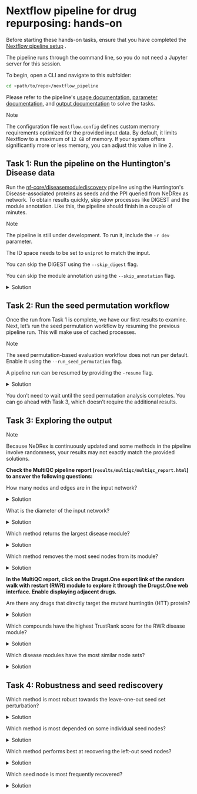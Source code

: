 # Nextflow pipeline for drug repurposing: hands-on

Before starting these hands-on tasks, ensure that you have completed the [Nextflow pipeline setup](../README.md/#nextflow-pipeline-setup)
.

The pipeline runs through the command line, so you do not need a Jupyter server for this session.

To begin, open a CLI and navigate to this subfolder:

```bash  
cd <path/to/repo>/nextflow_pipeline
```

Please refer to the pipeline's [usage documentation](https://nf-co.re/diseasemodulediscovery/dev/docs/usage/), [parameter documentation](https://nf-co.re/diseasemodulediscovery/dev/parameters/), and [output documentation](https://nf-co.re/diseasemodulediscovery/dev/docs/output/) to solve the tasks.

> [!NOTE]
> The configuration file `nextflow.config` defines custom memory requirements optimized for the provided input data. By default, it limits Nextflow to a maximum of `12 GB` of memory. If your system offers significantly more or less memory, you can adjust this value in line 2.

## Task 1: Run the pipeline on the Huntington's Disease data

Run the [nf-core/diseasemodulediscovery](https://nf-co.re/diseasemodulediscovery/dev/) pipeline using the Huntington's Disease-associated proteins as seeds and the PPI queried from NeDRex as network. To obtain results quickly, skip slow processes like DIGEST and the module annotation. Like this, the pipeline should finish in a couple of minutes.

> [!NOTE]
> The pipeline is still under development. To run it, include the `-r dev` parameter.
> 
> The ID space needs to be set to  `uniprot` to match the input.
> 
> You can skip the DIGEST using the `--skip_digest` flag.
> 
> You can skip the module annotation using the `--skip_annotation` flag.


<details markdown="1">
<summary> Solution </summary>

```bash  
nextflow run nf-core/diseasemodulediscovery \
-r dev -profile docker \
--seeds ../data/NeDRex_api/seed_genes_huntingtons_disease.csv \
--network ../data/NeDRex_api/filtered_ppi_only_reviewed_proteins_solution.csv \
--id_space uniprot \
--skip_digest \
--skip_annotation \
--outdir results 
```

</details>

## Task 2: Run the seed permutation workflow
Once the run from Task 1 is complete, we have our first results to examine.
Next, let’s run the seed permutation workflow by resuming the previous pipeline run. This will make use of cached processes.

> [!NOTE]
> The seed permutation-based evaluation workflow does not run per default. Enable it using the `--run_seed_permutation` flag.
>
> A pipeline run can be resumed by providing the `-resume` flag.


<details markdown="1">
<summary> Solution </summary>

```bash  
nextflow run nf-core/diseasemodulediscovery \
-r dev -profile docker \
--seeds ../data/NeDRex_api/seed_genes_huntingtons_disease.csv \
--network ../data/NeDRex_api/filtered_ppi_only_reviewed_proteins_solution.csv \
--id_space uniprot \
--skip_digest \
--skip_annotation \
--outdir results \
--run_seed_permutation \
-resume
```

</details>

You don’t need to wait until the seed permutation analysis completes. You can go ahead with Task 3, which doesn’t require the additional results.

## Task 3: Exploring the output

> [!NOTE]
> Because NeDRex is continuously updated and some methods in the pipeline involve randomness, your results may not exactly match the provided solutions.

**Check the MultiQC pipeline report (`results/multiqc/multiqc_report.html`) to answer the following questions:**

How many nodes and edges are in the input network?

<details markdown="1">
<summary> Solution </summary>

> This information can be found in the **Input/Network** section of the MultiQC report.
> The used input network has **~12.800 nodes** and **~95.900 edges**.
</details>

What is the diameter of the input network?

<details markdown="1">
<summary> Solution </summary>

> The input network diameter is **10** and can be found in the same section of the MultiQC report.
> The diameter represents the longest shortest path between any two nodes in the network.
> For a PPI network, a diameter of 10 is relatively large. Unfiltered, larger PPIs are typically much denser, with diameters around 6.

</details>

Which method returns the largest disease module?

<details markdown="1">
<summary> Solution </summary>

> This information can be found in the **General Statistics** section of the MultiQc report.
> The **1st Neighbors** approach produces by far the largest disease modules, both in terms of nodes and edges.
> This is due to the high density of PPI networks and the occurrence of high-degree hub nodes. 
> Consequently, 1st Neighbor modules may contain a very large number of nodes, so their specificity should be interpreted with caution.

</details>

Which method removes the most seed nodes from its module?

<details markdown="1">
<summary> Solution </summary>

> This information can be found in the **General Statistics** section of the MultiQc report as well.
> The number of included `Seeds` is lowest for **DOMINO**, as it often excludes seed nodes from its modules.
> This can be advantageous if the seed set is noisy, but undesirable when working with a high-confidence gene selection.

</details>

**In the MultiQC report, click on the Drugst.One export link of the random walk with restart (RWR) module to explore it through the Drugst.One web interface. Enable displaying adjacent drugs.**

Are there any drugs that directly target the mutant huntingtin (HTT) protein?

<details markdown="1">
<summary> Solution </summary>

</details>

Which compounds have the highest TrustRank score for the RWR disease module?
<details markdown="1">
<summary> Solution </summary>

</details>

Which disease modules have the most similar node sets?
<details markdown="1">
<summary> Solution </summary>

</details>


## Task 4: Robustness and seed rediscovery

Which method is most robust towards the leave-one-out seed set perturbation? 

<details markdown="1">
<summary> Solution </summary>

</details>

Which method is most depended on some individual seed nodes? 

<details markdown="1">
<summary> Solution </summary>

</details>

Which method performs best at recovering the left-out seed nodes?

<details markdown="1">
<summary> Solution </summary>

</details>

Which seed node is most frequently recovered?

<details markdown="1">
<summary> Solution </summary>

</details>